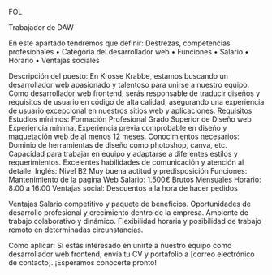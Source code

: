 
FOL

Trabajador de DAW

En este apartado tendremos que definir:
    Destrezas, competencias profesionales
        • Categoría del desarrollador web
        • Funciones
        • Salario
        • Horario
        • Ventajas sociales

Descripción del puesto:
    En Krosse Krabbe, estamos buscando un desarrollador web apasionado y talentoso para unirse a nuestro equipo. Como desarrollador web frontend, serás responsable de traducir diseños y requisitos de usuario en código de alta calidad, asegurando una experiencia de usuario excepcional en nuestros sitios web y aplicaciones.
    Requisitos
        Estudios mínimos: Formación Profesional Grado Superior de Diseño web
        Experiencia mínima. Experiencia previa comprobable en diseño y maquetación web de al menos 12 meses.
        Conocimientos necesarios: 
        Dominio de herramientas de diseño como photoshop, canva, etc.
        Capacidad para trabajar en equipo y adaptarse a diferentes estilos y requerimientos.
        Excelentes habilidades de comunicación y atención al detalle.
        Inglés: Nivel B2 
        Muy buena actitud y predisposición
        Funciones: Mantenimiento de la pagina Web
        Salario: 1.500€ Brutos Mensuales
        Horario:  8:00 a 16:00
        Ventajas social: Descuentos a la hora de hacer pedidos 


Ventajas
    Salario competitivo y paquete de beneficios.
    Oportunidades de desarrollo profesional y crecimiento dentro de la empresa.
    Ambiente de trabajo colaborativo y dinámico.
    Flexibilidad horaria y posibilidad de trabajo remoto en determinadas circunstancias.


Cómo aplicar:
    Si estás interesado en unirte a nuestro equipo como desarrollador web frontend, envía tu CV y portafolio a [correo electrónico de contacto]. ¡Esperamos conocerte pronto!
